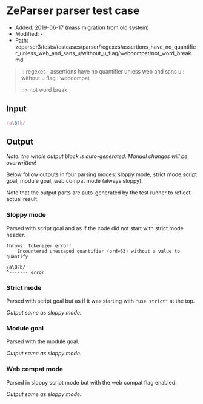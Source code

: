 # ZeParser parser test case

- Added: 2019-06-17 (mass migration from old system)
- Modified: -
- Path: zeparser3/tests/testcases/parser/regexes/assertions_have_no_quantifier_unless_web_and_sans_u/without_u_flag/webcompat/not_word_break.md

> :: regexes : assertions have no quantifier unless web and sans u : without u flag : webcompat
>
> ::> not word break


## Input


`````js
/a\B?b/
`````

## Output

_Note: the whole output block is auto-generated. Manual changes will be overwritten!_

Below follow outputs in four parsing modes: sloppy mode, strict mode script goal, module goal, web compat mode (always sloppy).

Note that the output parts are auto-generated by the test runner to reflect actual result.

### Sloppy mode

Parsed with script goal and as if the code did not start with strict mode header.

`````
throws: Tokenizer error!
    Encountered unescaped quantifier (ord=63) without a value to quantify

/a\B?b/
^------- error
`````

### Strict mode

Parsed with script goal but as if it was starting with `"use strict"` at the top.

_Output same as sloppy mode._

### Module goal

Parsed with the module goal.

_Output same as sloppy mode._

### Web compat mode

Parsed in sloppy script mode but with the web compat flag enabled.

_Output same as sloppy mode._
